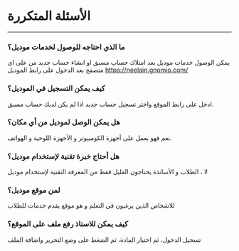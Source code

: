 # الأسئلة المتكررة
---
### ما الذي احتاجه للوصول لخدمات موديل؟
يمكن الوصول خدمات موديل بعد امتلاك حساب مسبق او انشاء حساب جديد من على اي متصفح بعد الدخول على رابط الموديل https://neelain.gnomio.com/
### كيف يمكن التسجيل في الموديل؟ 
 ادخل على رابط الموقع واختر تسجيل حساب جديد اذا لم يكن لديك حساب مسبق. 
### هل يمكن الوصل لموديل من أي مكان؟
نعم فهو يعمل على أجهزة الكومبيوتر و الأجهزة اللوحية و الهواتف.
### هل أحتاج خبرة تقنية لإستخدام موديل؟
لا ، الطلاب و الأساتذة يحتاجون القليل فقط من المعرفة التقنية لإستخدام موديل
### لمن موقع موديل؟ 
للاشخاص الذين يرغبون في التعلم و هو موقع يقدم خدمات للطلاب
### كيف يمكن للاستاذ رفع ملف على الموقع؟
تسجيل الدخول، ثم اختيار المادة، ثم الضغط على وضع التحرير واضافة الملف
